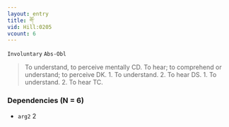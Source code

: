 ```yaml
---
layout: entry
title: གོ་
vid: Hill:0205
vcount: 6
---
```

`Involuntary` `Abs-Obl`
> To understand, to perceive mentally CD\.
 To hear; to comprehend or understand; to perceive DK\.
 1\.
 To understand\.
 2\.
 To hear DS\.
 1\.
 To understand\.
 2\.
 To hear TC\.

### Dependencies (N = 6)
* `arg2` 2


